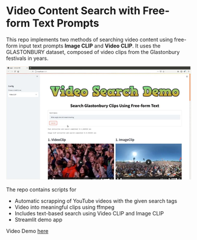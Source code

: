 # Video Content Search with Free-form Text Prompts

This repo implements two methods of searching video content using free-form input text prompts **Image CLIP** and **Video CLIP**. It uses the GLASTONBURY dataset, composed of video clips from the Glastonbury festivals in years.

<div align="center">
  <img src="demo_teaser.JPG"/>
</div>

The repo contains scripts for
  - Automatic scrapping of YouTube videos with the given search tags
  - Video into meaningful clips using ffmpeg
  - Includes text-based search using Video CLIP and Image CLIP
  -  Streamlit demo app

Video Demo [here](https://www.dropbox.com/home/CVSSP%20Research/ContentTrading?preview=demo.mp4)
